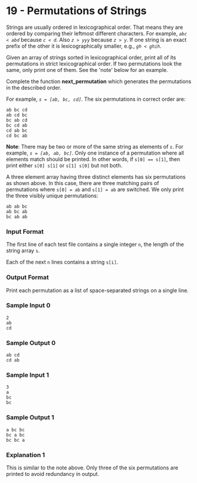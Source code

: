 # 19 - Permutations of Strings

Strings are usually ordered in lexicographical order. That means they are ordered by comparing their leftmost different characters. For example, _`abc < abd`_ because _`c < d`_. Also _`z > yyy`_ because _`z > y`_. If one string is an exact prefix of the other it is lexicographically smaller, e.g., _`gh < ghih`_.

Given an array of strings sorted in lexicographical order, print all of its permutations in strict lexicographical order. If two permutations look the same, only print one of them. See the 'note' below for an example.

Complete the function __next_permutation__ which generates the permutations in the described order.

For example, _`s = [ab, bc, cd]`_. The six permutations in correct order are:
````
ab bc cd
ab cd bc
bc ab cd
bc cd ab
cd ab bc
cd bc ab
````
__Note__: There may be two or more of the same string as elements of _`s`_.
For example, _`s = [ab, ab, bc]`_. Only one instance of a permutation where all elements match should be printed. In other words, if `s[0] == s[1]`, then print either `s[0] s[1]` or `s[1] s[0]` but not both.

A three element array having three distinct elements has six permutations as shown above. In this case, there are three matching pairs of permutations where `s[0] = ab` and `s[1] = ab` are switched. We only print the three visibly unique permutations:
````
ab ab bc
ab bc ab
bc ab ab
````
### Input Format

The first line of each test file contains a single integer `n`, the length of the string array `s`.

Each of the next `n` lines contains a string `s[i]`.

### Output Format

Print each permutation as a list of space-separated strings on a single line.

### Sample Input 0
````
2
ab
cd
````
### Sample Output 0
````
ab cd
cd ab
````
### Sample Input 1
````
3
a
bc
bc
````
### Sample Output 1
````
a bc bc
bc a bc
bc bc a
````
### Explanation 1

This is similar to the note above. Only three of the six permutations are printed to avoid redundancy in output.